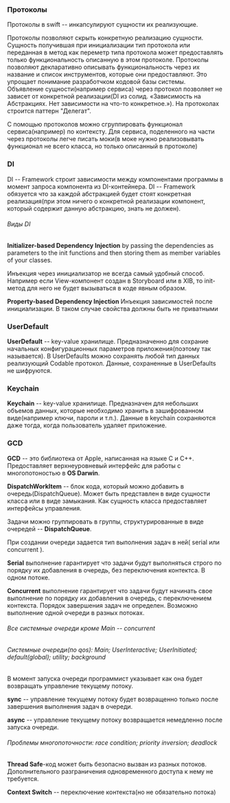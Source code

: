 ### Протоколы

Протоколы в swift -- инкапсулируют сущности их реализующие.

Протоколы позволяют скрыть конкретную реализацию сущности. Сущность получившая при инициализации тип протокола или переданная в метод как переметр типа протокола может предоставлять только функциональность описанную в этом протоколе. Протоколы позволяют декларативно описывать функциональность через их название и список инструментов, которые они предоставляют. Это упрощает понимание разработчком кодовой базы системы. Объявление сущности(например сервиса) через протокол позволяет не зависет от конкретной реализации(DI из солид. «Зависимость на Абстракциях. Нет зависимости на что-то конкретное.»). На протоколах строится паттерн "Делегат". 

С помощью протоколов можно сгруппировать функционал сервиса(например) по контексту. Для сервиса, поделенного на части через протоколы легче писать моки(в моке нужно реализовывать функционал не всего класса, но только описанный в протоколе)

### DI

DI -- Framework строит зависимости между компонентами программы в момент запроса компонента из DI-контейнера. DI -- Framework обязуется что за каждой абстракцией будет стоят конкретная реализация(при этом ничего о конкретной реализации компонент, который содержит данную абстракцию, знать не должен).

###### Виды DI
**Initializer-based Dependency Injection**
by passing the dependencies as parameters to the init functions and then storing them as member variables of your classes. 

Инъекция через инициализатор не всегда самый удобный способ. Например если View-компонент создан в Storyboard или в XIB, то init-метод для него не будет вызываться в коде явным образом.

**Property-based Dependency Injection** 
Инъекция зависимостей после инициализации. В таком случае свойства должны быть не приватными

### UserDefault

**UserDefault** -- key-value хранилище. Предназначенно для сохрание начальных конфигурационных параметров приложения(поэтому так называется). В UserDefaults можно сохранять любой тип данных реализующий Codable протокол. Данные, сохраненные в UserDefaults не шифруются.     

### Keychain

**Keychain** -- key-value хранилище. Предназначен для небольших объемов данных, которые необходимо хранить в зашифрованном виде(например ключи, пароли и т.п.). Данные в keychain  сохраняются даже тогда, когда пользователь удаляет приложение. 

### GCD

**GCD** -- это библиотека от Apple, написанная на языке С и С++.  Предоставляет верхнеуровневый интерфейс для работы с многопотоностью в **OS Darwin**.

**DispatchWorkItem** -- блок кода, который можно добавить в очередь(DispatchQueue). Может быть представлен в виде сущности класса или в виде замыкания. Как сущность класса предоставляет интерфейсы управления. 

Задачи можно группировать в группы, структурированные в виде очередей -- **DispatchQueue**.

При создании очереди задается тип выполнения задач в ней( serial или concurrent ).

**Serial** выполнение гарантирует что задачи будут выполняться строго по порядку их добавления в очередь, без переключения контектса. В одном потоке.

**Concurrent** выполнение гарантирует что задачи будут начинать свое выполнение по порядку их добавления в очередь, с переключением контекста. Порядок завершения задач не определен. Возможно выполнение одной очереди в разных потоках.

###### Все системные очереди кроме Main -- concurrent

###### Системные очереди(по qos): Main; UserInteractive; UserInitiated; default(global); utility; background

В момент запуска очереди программист указывает как она будет возвращать управление текущему потоку.

**sync** -- управление текущему потоку будет возвращенно только после завершения выполнения задач в очереди. 

**async** -- управление текущему потоку возвращается немедленно после запуска очереди. 

###### Проблемы многопоточности: race condition; priority inversion; deadlock

**Thread Safe**-код может быть безопасно вызван из разных потоков. Дополнительного разграничения одновременного доступа к нему не требуется.  

**Context Switch** -- переключение контекста(но не обязательно потока)	